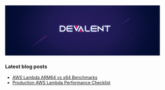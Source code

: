 <p align="center">
  <img src="https://github.com/Devalent/.github/blob/main/profile/header.jpeg?raw=true" alt="Devalent"/>
</p>

### Latest blog posts

<!-- BLOG-POST-LIST:START -->
- [AWS Lambda ARM64 vs x64 Benchmarks](https://devalent.com/blog/aws-lambda-arm64-vs-x64-benchmarks/)
- [Production AWS Lambda Performance Checklist](https://devalent.com/blog/production-aws-lambda-performance-checklist/)
<!-- BLOG-POST-LIST:END -->
